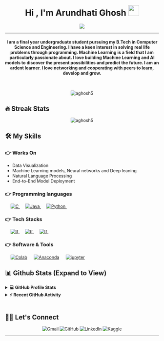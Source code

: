 
<h1 align="center">Hi , I'm Arundhati Ghosh <img src="https://media.giphy.com/media/hvRJCLFzcasrR4ia7z/giphy.gif" width="35"></h1>
<p align="center">
  <a href="https://github.com/DenverCoder1/readme-typing-svg"><img src="https://readme-typing-svg.herokuapp.com?lines=Computer+Science+Student;DS%20|%20AI%20|%20ML%20Enthusiast;Always%20learning%20new%20things&center=true&width=500&height=50"></a>
</p>
<hr/>
<h4 align="center">I am a final year undergraduate student pursuing my B.Tech in Computer Science and Engineering. 
I have a keen interest in solving real life problems through programming. Machine Learning is a field that I am particularly passionate about. I love building Machine Learning and AI models to discover the present possibilities and predict the future.
I am an ardent learner. I love networking and cooperating with peers to learn, develop and grow.</h4>
<br>
<p align="center"> <img src="https://komarev.com/ghpvc/?username=aghosh5&label=Profile%20views&color=0e75b6&style=plastic" alt="aghosh5" /> </p>

## 🔥 Streak Stats
<p align="center"><img src="https://github-readme-streak-stats.herokuapp.com/?user=aghosh5&theme=algolia" alt="aghosh5"  /></p>


## 🛠️ My Skills

### 👉 Works On
- Data Visualization
- Machine Learning models, Neural networks and Deep leaning
- Natural Language Processing
- End-to-End Model Deployment

### 👉 Programming languages

<p align="left"> 
  &emsp; 
  <a href="https://www.cprogramming.com/" target="_blank"> 
    <img alt="C" src="https://img.shields.io/badge/%20-blue?logo=C">
  </a> 
  &emsp;
  
  
  <a href="https://www.java.com" target="_blank"> 
    <img alt="Java" src="https://img.shields.io/badge/Java-%23007396.svg?logo=java&logoColor=white">
  </a>
  &emsp;
   <a href="https://www.python.org" target="_blank">
    <img alt="Python" src="https://img.shields.io/badge/Python%20-%2314354C.svg?logo=python&logoColor=white">
  </a>
  &emsp;
    

 
</p>

### 👉 Tech Stacks
<p align="left"> 
  &emsp; 
  <a href="https://www.tensorflow.org/" target="_blank">
    <img alt="tf" src="https://img.shields.io/badge/TensorFlow-white?logo=tensorflow">
  </a>
  &emsp;
<a href="https://keras.io/" target="_blank">
    <img alt="tf" src="https://img.shields.io/badge/Keras-red?logo=keras">
  </a>
  &emsp;
<a href="https://www.nltk.org/" target="_blank">
    <img alt="tf" src="https://img.shields.io/badge/NLTK-blue?logo=Natural%20Language%20Toolkit">
  </a>
  &emsp;


 ### 👉 Software & Tools 
<p>
  &emsp;
    <a href="#"><img alt="Colab" src="https://img.shields.io/badge/Colab-black?logo=Google%20Colab"></a>
  &emsp;
  <a href="#"><img alt="Anaconda" src="https://img.shields.io/badge/Anaconda-black?logo=Anaconda"></a>
  &emsp;
   <a href="#"><img alt="jupyter" src="https://img.shields.io/badge/jupyter-black?logo=jupyter"></a>
  &emsp;

<br/>

## 📊 Github Stats (Expand to View) 


<details> 
  <summary><b>💻 GitHub Profile Stats</b></summary>
  <br/>
  <p align="center">
    <a href="https://github.com/anuraghazra/github-readme-stats"><img alt="Arundhati's Github Stats" src="https://github-readme-stats.vercel.app/api?username=aghosh5&show_icons=true&count_private=true&theme=algolia" height="192px"/></a>
<br/>
  &nbsp;
	  <img src="https://github-readme-stats.vercel.app/api/top-langs?username=aghosh5&show_icons=true&locale=en&layout=compact&theme=algolia" alt="aghosh5" height="192px"/>
  <br/>
  <b>Note:</b> Top languages is only a metric of the languages my public code consists of and doesn't reflect experience or skill level.
  </p>
</details>


<details>
  <summary><b>⚡ Recent GitHub Activity</b></summary>
  <br/>
   <a href="https://github.com/aghosh5"><img alt="Arundhati's Activity Graph" src="https://activity-graph.herokuapp.com/graph?username=aghosh5&custom_title=Arundhati%20Ghosh's%20Contribution%20Graph&theme=react-dark" /></a>
  <br/>

</details>

<br/>

## 🙋‍♀️ Let's Connect
<p align="center">
	<a href="mailto:arundhatighosh05@gmail.com"><img src="https://img.icons8.com/bubbles/50/000000/gmail.png" alt="Gmail"/></a>
	<a href="https://github.com/aghosh5"><img src="https://img.icons8.com/bubbles/50/000000/github.png" alt="GitHub"/></a>
	<a href="https://www.linkedin.com/in/arundhati-ghosh05/"><img src="https://img.icons8.com/bubbles/50/000000/linkedin.png" alt="LinkedIn"/></a>
 	<a href="https://www.kaggle.com/aghosh05"><img src="https://icons8.com/icon/s1rM4KTx2Huf/kaggle" alt="Kaggle"/></a>


	
	
</p>

<hr/>
<!--
* Credit: [Candida18](https://github.com/Candida18)
* Last Edited on: 20/07/2021
-->








